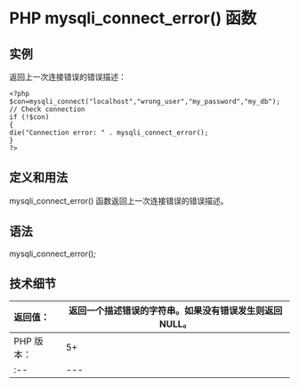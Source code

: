 # PHP mysqli_connect_error() 函数



## 实例

返回上一次连接错误的错误描述：

```
<?php
$con=mysqli_connect("localhost","wrong_user","my_password","my_db");
// Check connection
if (!$con)
{
die("Connection error: " . mysqli_connect_error();
}
?>
```

## 定义和用法

mysqli_connect_error() 函数返回上一次连接错误的错误描述。

## 语法

mysqli_connect_error()_;_

## 技术细节

| 返回值： | 返回一个描述错误的字符串。如果没有错误发生则返回 NULL。 |
| :-- | --- |
| PHP 版本： | 5+ |
| :-- | --- |

  